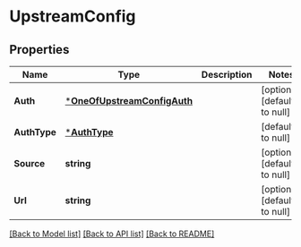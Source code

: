 # UpstreamConfig

## Properties
Name | Type | Description | Notes
------------ | ------------- | ------------- | -------------
**Auth** | [***OneOfUpstreamConfigAuth**](OneOfUpstreamConfigAuth.md) |  | [optional] [default to null]
**AuthType** | [***AuthType**](AuthType.md) |  | [default to null]
**Source** | **string** |  | [optional] [default to null]
**Url** | **string** |  | [optional] [default to null]

[[Back to Model list]](../README.md#documentation-for-models) [[Back to API list]](../README.md#documentation-for-api-endpoints) [[Back to README]](../README.md)

